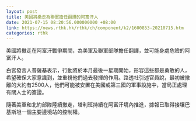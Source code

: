 ```yaml
---
layout: post
title: 美國將撤走為聯軍擔任翻譯的阿富汗人
date: 2021-07-15 08:20:56.000000000 +08:00
link: https://news.rthk.hk/rthk/ch/component/k2/1600853-20210715.htm
categories: rthk
---
```


美國將撤走在阿富汗戰爭期間，為美軍及聯軍部隊擔任翻譯，並可能身處危險的阿富汗人。

白宮發言人普薩基表示，行動將於本月最後一星期開始，形容這些都是勇敢的人，希望確保大家意識到，並重視他們過去發揮的作用。路透社引述官員說，最初被撤離的大約有2500人，他們可能被安置在美國或第三國的軍事設施中，當局正處理有關人士的簽證。

隨著美軍和北約部隊陸續撤走，塔利班持續在阿富汗境內推進，據報已取得接壤巴基斯坦一個主要邊境站的控制權。
